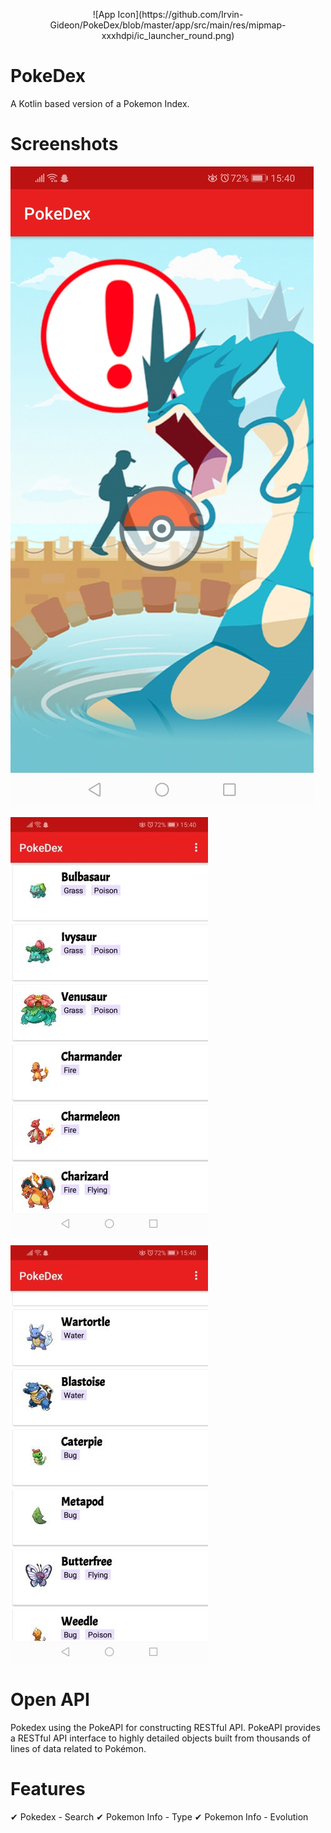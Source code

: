 <p align="center">
![App Icon](https://github.com/Irvin-Gideon/PokeDex/blob/master/app/src/main/res/mipmap-xxxhdpi/ic_launcher_round.png)
</p>  

# PokeDex
A Kotlin based version of a Pokemon Index.

# Screenshots

![Image of Splash Screen](https://github.com/Irvin-Gideon/PokeDex/blob/master/app/src/main/res/drawable/Screenshot_20200803-154013.jpg)

![In app image 1](https://github.com/Irvin-Gideon/PokeDex/blob/master/app/src/main/res/drawable/Screenshot_20200803-154021.jpg)

![In app image 2](https://github.com/Irvin-Gideon/PokeDex/blob/master/app/src/main/res/drawable/Screenshot_20200803-154033.jpg)

# Open API
Pokedex using the PokeAPI for constructing RESTful API.
PokeAPI provides a RESTful API interface to highly detailed objects built from thousands of lines of data related to Pokémon.


# Features 
✔ Pokedex - Search
✔ Pokemon Info - Type
✔ Pokemon Info - Evolution






